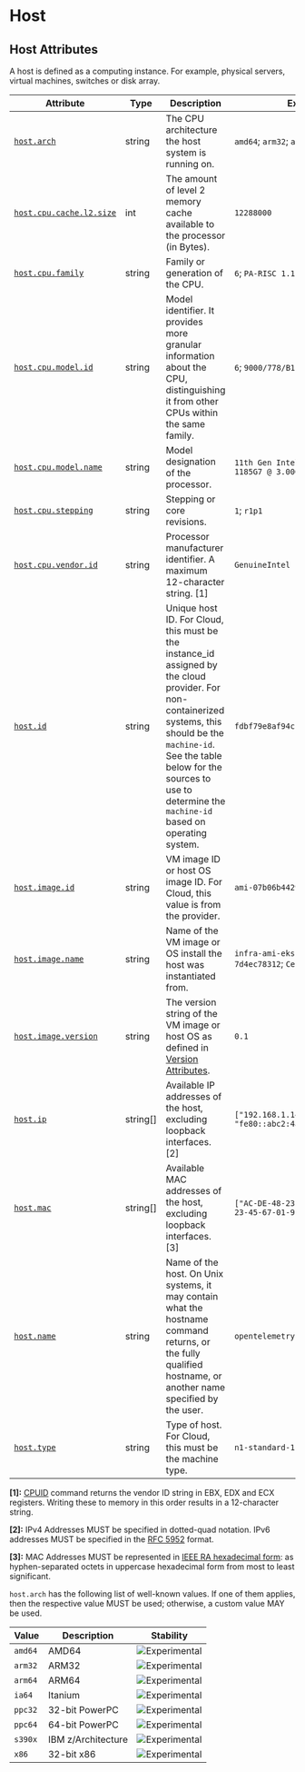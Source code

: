 <!--- Hugo front matter used to generate the website version of this page:
--->

<!-- NOTE: THIS FILE IS AUTOGENERATED. DO NOT EDIT BY HAND. -->
<!-- see templates/registry/markdown/attribute_namespace.md.j2 -->

# Host

## Host Attributes

A host is defined as a computing instance. For example, physical servers, virtual machines, switches or disk array.

| Attribute                                                                                      | Type     | Description                                                                                                                                                                                                                                                 | Examples                                                       | Stability                                                        |
| ---------------------------------------------------------------------------------------------- | -------- | ----------------------------------------------------------------------------------------------------------------------------------------------------------------------------------------------------------------------------------------------------------- | -------------------------------------------------------------- | ---------------------------------------------------------------- |
| <a id="`host-arch`" href="#`host-arch`">`host.arch`</a>                                        | string   | The CPU architecture the host system is running on.                                                                                                                                                                                                         | `amd64`; `arm32`; `arm64`                                      | ![Experimental](https://img.shields.io/badge/-experimental-blue) |
| <a id="`host-cpu-cache-l2-size`" href="#`host-cpu-cache-l2-size`">`host.cpu.cache.l2.size`</a> | int      | The amount of level 2 memory cache available to the processor (in Bytes).                                                                                                                                                                                   | `12288000`                                                     | ![Experimental](https://img.shields.io/badge/-experimental-blue) |
| <a id="`host-cpu-family`" href="#`host-cpu-family`">`host.cpu.family`</a>                      | string   | Family or generation of the CPU.                                                                                                                                                                                                                            | `6`; `PA-RISC 1.1e`                                            | ![Experimental](https://img.shields.io/badge/-experimental-blue) |
| <a id="`host-cpu-model-id`" href="#`host-cpu-model-id`">`host.cpu.model.id`</a>                | string   | Model identifier. It provides more granular information about the CPU, distinguishing it from other CPUs within the same family.                                                                                                                            | `6`; `9000/778/B180L`                                          | ![Experimental](https://img.shields.io/badge/-experimental-blue) |
| <a id="`host-cpu-model-name`" href="#`host-cpu-model-name`">`host.cpu.model.name`</a>          | string   | Model designation of the processor.                                                                                                                                                                                                                         | `11th Gen Intel(R) Core(TM) i7-1185G7 @ 3.00GHz`               | ![Experimental](https://img.shields.io/badge/-experimental-blue) |
| <a id="`host-cpu-stepping`" href="#`host-cpu-stepping`">`host.cpu.stepping`</a>                | string   | Stepping or core revisions.                                                                                                                                                                                                                                 | `1`; `r1p1`                                                    | ![Experimental](https://img.shields.io/badge/-experimental-blue) |
| <a id="`host-cpu-vendor-id`" href="#`host-cpu-vendor-id`">`host.cpu.vendor.id`</a>             | string   | Processor manufacturer identifier. A maximum 12-character string. [1]                                                                                                                                                                                       | `GenuineIntel`                                                 | ![Experimental](https://img.shields.io/badge/-experimental-blue) |
| <a id="`host-id`" href="#`host-id`">`host.id`</a>                                              | string   | Unique host ID. For Cloud, this must be the instance_id assigned by the cloud provider. For non-containerized systems, this should be the `machine-id`. See the table below for the sources to use to determine the `machine-id` based on operating system. | `fdbf79e8af94cb7f9e8df36789187052`                             | ![Experimental](https://img.shields.io/badge/-experimental-blue) |
| <a id="`host-image-id`" href="#`host-image-id`">`host.image.id`</a>                            | string   | VM image ID or host OS image ID. For Cloud, this value is from the provider.                                                                                                                                                                                | `ami-07b06b442921831e5`                                        | ![Experimental](https://img.shields.io/badge/-experimental-blue) |
| <a id="`host-image-name`" href="#`host-image-name`">`host.image.name`</a>                      | string   | Name of the VM image or OS install the host was instantiated from.                                                                                                                                                                                          | `infra-ami-eks-worker-node-7d4ec78312`; `CentOS-8-x86_64-1905` | ![Experimental](https://img.shields.io/badge/-experimental-blue) |
| <a id="`host-image-version`" href="#`host-image-version`">`host.image.version`</a>             | string   | The version string of the VM image or host OS as defined in [Version Attributes](/docs/resource/README.md#version-attributes).                                                                                                                              | `0.1`                                                          | ![Experimental](https://img.shields.io/badge/-experimental-blue) |
| <a id="`host-ip`" href="#`host-ip`">`host.ip`</a>                                              | string[] | Available IP addresses of the host, excluding loopback interfaces. [2]                                                                                                                                                                                      | `["192.168.1.140", "fe80::abc2:4a28:737a:609e"]`               | ![Experimental](https://img.shields.io/badge/-experimental-blue) |
| <a id="`host-mac`" href="#`host-mac`">`host.mac`</a>                                           | string[] | Available MAC addresses of the host, excluding loopback interfaces. [3]                                                                                                                                                                                     | `["AC-DE-48-23-45-67", "AC-DE-48-23-45-67-01-9F"]`             | ![Experimental](https://img.shields.io/badge/-experimental-blue) |
| <a id="`host-name`" href="#`host-name`">`host.name`</a>                                        | string   | Name of the host. On Unix systems, it may contain what the hostname command returns, or the fully qualified hostname, or another name specified by the user.                                                                                                | `opentelemetry-test`                                           | ![Experimental](https://img.shields.io/badge/-experimental-blue) |
| <a id="`host-type`" href="#`host-type`">`host.type`</a>                                        | string   | Type of host. For Cloud, this must be the machine type.                                                                                                                                                                                                     | `n1-standard-1`                                                | ![Experimental](https://img.shields.io/badge/-experimental-blue) |

**[1]:** [CPUID](https://wiki.osdev.org/CPUID) command returns the vendor ID string in EBX, EDX and ECX registers. Writing these to memory in this order results in a 12-character string.

**[2]:** IPv4 Addresses MUST be specified in dotted-quad notation. IPv6 addresses MUST be specified in the [RFC 5952](https://www.rfc-editor.org/rfc/rfc5952.html) format.

**[3]:** MAC Addresses MUST be represented in [IEEE RA hexadecimal form](https://standards.ieee.org/wp-content/uploads/import/documents/tutorials/eui.pdf): as hyphen-separated octets in uppercase hexadecimal form from most to least significant.

`host.arch` has the following list of well-known values. If one of them applies, then the respective value MUST be used; otherwise, a custom value MAY be used.

| Value   | Description        | Stability                                                        |
| ------- | ------------------ | ---------------------------------------------------------------- |
| `amd64` | AMD64              | ![Experimental](https://img.shields.io/badge/-experimental-blue) |
| `arm32` | ARM32              | ![Experimental](https://img.shields.io/badge/-experimental-blue) |
| `arm64` | ARM64              | ![Experimental](https://img.shields.io/badge/-experimental-blue) |
| `ia64`  | Itanium            | ![Experimental](https://img.shields.io/badge/-experimental-blue) |
| `ppc32` | 32-bit PowerPC     | ![Experimental](https://img.shields.io/badge/-experimental-blue) |
| `ppc64` | 64-bit PowerPC     | ![Experimental](https://img.shields.io/badge/-experimental-blue) |
| `s390x` | IBM z/Architecture | ![Experimental](https://img.shields.io/badge/-experimental-blue) |
| `x86`   | 32-bit x86         | ![Experimental](https://img.shields.io/badge/-experimental-blue) |
